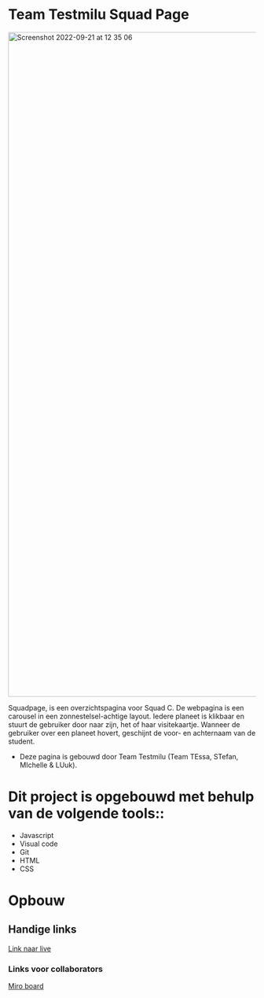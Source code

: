 # Team Testmilu Squad Page

<img width="1350" alt="Screenshot 2022-09-21 at 12 35 06" src="https://user-images.githubusercontent.com/106346778/191483245-f66a48d9-55f9-4e20-b584-06b36766ca46.png">

Squadpage, is een overzichtspagina voor Squad C. De webpagina is een carousel in een zonnestelsel-achtige layout. Iedere planeet is klikbaar en stuurt de gebruiker door naar zijn, het of haar visitekaartje. Wanneer de gebruiker over een planeet hovert, geschijnt de voor- en achternaam van de student.
* Deze pagina is gebouwd door Team Testmilu (Team TEssa, STefan, MIchelle & LUuk).







# Dit project is opgebouwd met behulp van de volgende tools::
* Javascript 
* Visual code
* Git
* HTML
* CSS

# Opbouw 






## Handige links

[Link naar live](https://testmilu.student.fdnd.nl/)

### Links voor collaborators
[Miro board](https://miro.com/welcomeonboard/QU9HeTF5OWxYUlhkYlREZTFMSDYxa3VZdUd4OExYVWZJdGdGUlh5OUNlczM3dlQyejRwVnB4UlNQSDhQM2JyaHwzNDU4NzY0NTMzMDY3NjQyODY5?share_link_id=330823329398)
